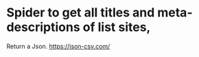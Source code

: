 # Spider to get all titles and meta-descriptions of list sites,

Return a Json. 
https://json-csv.com/


